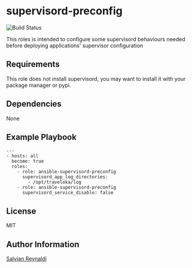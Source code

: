 supervisord-preconfig
=================

![Build Status](https://travis-ci.org/traveloka/ansible-supervisord-preconfig.svg?branch=master)

This roles is intended to configure some supervisord behaviours needed before deploying applications' supervisor configuration

Requirements
------------

This role does not install supervisord, you may want to install it with your package manager or pypi.

Dependencies
------------

None

Example Playbook
----------------

```
---
- hosts: all
  become: true
  roles:
    - role: ansible-supervisord-preconfig
      supervisord_app_log_directories:
        - /opt/traveloka/log
    - role: ansible-supervisord-preconfig
      supervisord_service_disable: false

```

License
-------

MIT

Author Information
------------------

[Salvian Reynaldi](https://github.com/salvianreynaldi/)

